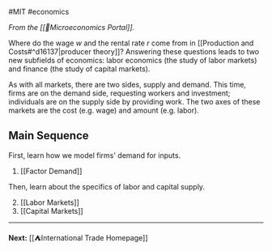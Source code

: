 #MIT #economics 

*From the [[📏Microeconomics Portal]].*

Where do the wage $w$ and the rental rate $r$ come from in [[Production and Costs#^d16137|producer theory]]? Answering these questions leads to two new subfields of economics: labor economics (the study of labor markets) and finance (the study of capital markets).

As with all markets, there are two sides, supply and demand. This time, firms are on the demand side, requesting workers and investment; individuals are on the supply side by providing work. The two axes of these markets are the cost (e.g. wage) and amount (e.g. labor).
## Main Sequence

First, learn how we model firms' demand for inputs.

1. [[Factor Demand]]

Then, learn about the specifics of labor and capital supply.

2. [[Labor Markets]]
3. [[Capital Markets]]

---

**Next:** [[⛺International Trade Homepage]]